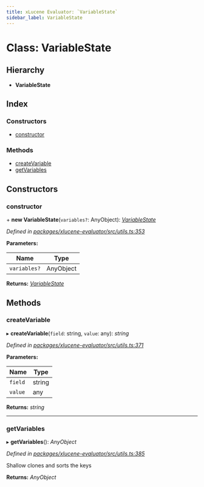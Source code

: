 ```yaml
---
title: xLucene Evaluator: `VariableState`
sidebar_label: VariableState
---
```


# Class: VariableState

## Hierarchy

* **VariableState**

## Index

### Constructors

* [constructor](variablestate.md#constructor)

### Methods

* [createVariable](variablestate.md#createvariable)
* [getVariables](variablestate.md#getvariables)

## Constructors

###  constructor

\+ **new VariableState**(`variables?`: AnyObject): *[VariableState](variablestate.md)*

*Defined in [packages/xlucene-evaluator/src/utils.ts:353](https://github.com/terascope/teraslice/blob/78714a985/packages/xlucene-evaluator/src/utils.ts#L353)*

**Parameters:**

Name | Type |
------ | ------ |
`variables?` | AnyObject |

**Returns:** *[VariableState](variablestate.md)*

## Methods

###  createVariable

▸ **createVariable**(`field`: string, `value`: any): *string*

*Defined in [packages/xlucene-evaluator/src/utils.ts:371](https://github.com/terascope/teraslice/blob/78714a985/packages/xlucene-evaluator/src/utils.ts#L371)*

**Parameters:**

Name | Type |
------ | ------ |
`field` | string |
`value` | any |

**Returns:** *string*

___

###  getVariables

▸ **getVariables**(): *AnyObject*

*Defined in [packages/xlucene-evaluator/src/utils.ts:385](https://github.com/terascope/teraslice/blob/78714a985/packages/xlucene-evaluator/src/utils.ts#L385)*

Shallow clones and sorts the keys

**Returns:** *AnyObject*
